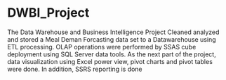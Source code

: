 # DWBI_Project
The Data Warehouse and Business Intelligence Project
Cleaned analyzed and stored a Meal Deman Forcasting data set to a Datawarehouse using ETL processing. OLAP operations were performed by SSAS cube deployment using SQL Server data tools. As the next part of the project, data visualization using Excel power view, pivot charts and pivot tables were done. In addition, SSRS reporting is done
